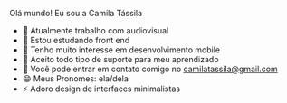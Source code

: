Olá mundo! Eu sou a Camila Tássila


- 🔭 Atualmente trabalho com audiovisual
- 🌱 Estou estudando front end
- 👀 Tenho muito interesse em desenvolvimento mobile
- 🤔 Aceito todo tipo de suporte para meu aprendizado
- 💬 Você pode entrar em contato comigo no camilatassila@gmail.com
- 😄 Meus Pronomes: ela/dela
- ⚡ Adoro design de interfaces minimalistas

